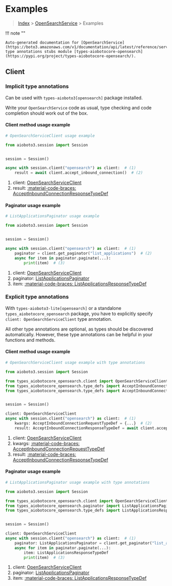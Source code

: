 # Examples

> [Index](../README.md) > [OpenSearchService](./README.md) > Examples

!!! note ""

    Auto-generated documentation for [OpenSearchService](https://boto3.amazonaws.com/v1/documentation/api/latest/reference/services/opensearch.html#opensearchservice)
    type annotations stubs module [types-aiobotocore-opensearch](https://pypi.org/project/types-aiobotocore-opensearch/).

## Client

### Implicit type annotations

Can be used with `types-aioboto3[opensearch]` package installed.

Write your `OpenSearchService` code as usual,
type checking and code completion should work out of the box.



#### Client method usage example

```python
# OpenSearchServiceClient usage example

from aioboto3.session import Session


session = Session()

async with session.client("opensearch") as client:  # (1)
    result = await client.accept_inbound_connection()  # (2)
```

1. client: [OpenSearchServiceClient](./client.md)
2. result: [:material-code-braces: AcceptInboundConnectionResponseTypeDef](./type_defs.md#acceptinboundconnectionresponsetypedef)



#### Paginator usage example

```python
# ListApplicationsPaginator usage example

from aioboto3.session import Session


session = Session()

async with session.client("opensearch") as client:  # (1)
    paginator = client.get_paginator("list_applications")  # (2)
    async for item in paginator.paginate(...):
        print(item)  # (3)
```

1. client: [OpenSearchServiceClient](./client.md)
2. paginator: [ListApplicationsPaginator](./paginators.md#listapplicationspaginator)
3. item: [:material-code-braces: ListApplicationsResponseTypeDef](./type_defs.md#listapplicationsresponsetypedef)




### Explicit type annotations

With `types-aioboto3-lite[opensearch]`
or a standalone `types_aiobotocore_opensearch` package, you have to explicitly specify
`client: OpenSearchServiceClient` type annotation.

All other type annotations are optional, as types should be discovered automatically.
However, these type annotations can be helpful in your functions and methods.


#### Client method usage example

```python
# OpenSearchServiceClient usage example with type annotations

from aioboto3.session import Session

from types_aiobotocore_opensearch.client import OpenSearchServiceClient
from types_aiobotocore_opensearch.type_defs import AcceptInboundConnectionResponseTypeDef
from types_aiobotocore_opensearch.type_defs import AcceptInboundConnectionRequestTypeDef


session = Session()

client: OpenSearchServiceClient
async with session.client("opensearch") as client:  # (1)
    kwargs: AcceptInboundConnectionRequestTypeDef = {...}  # (2)
    result: AcceptInboundConnectionResponseTypeDef = await client.accept_inbound_connection(**kwargs)  # (3)
```

1. client: [OpenSearchServiceClient](./client.md)
2. kwargs: [:material-code-braces: AcceptInboundConnectionRequestTypeDef](./type_defs.md#acceptinboundconnectionrequesttypedef)
3. result: [:material-code-braces: AcceptInboundConnectionResponseTypeDef](./type_defs.md#acceptinboundconnectionresponsetypedef)



#### Paginator usage example

```python
# ListApplicationsPaginator usage example with type annotations

from aioboto3.session import Session

from types_aiobotocore_opensearch.client import OpenSearchServiceClient
from types_aiobotocore_opensearch.paginator import ListApplicationsPaginator
from types_aiobotocore_opensearch.type_defs import ListApplicationsResponseTypeDef


session = Session()

client: OpenSearchServiceClient
async with session.client("opensearch") as client:  # (1)
    paginator: ListApplicationsPaginator = client.get_paginator("list_applications")  # (2)
    async for item in paginator.paginate(...):
        item: ListApplicationsResponseTypeDef
        print(item)  # (3)
```

1. client: [OpenSearchServiceClient](./client.md)
2. paginator: [ListApplicationsPaginator](./paginators.md#listapplicationspaginator)
3. item: [:material-code-braces: ListApplicationsResponseTypeDef](./type_defs.md#listapplicationsresponsetypedef)




